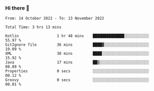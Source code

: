 ### Hi there 👋

<!--START_SECTION:waka-->

```text
From: 14 October 2022 - To: 13 November 2022

Total Time: 3 hrs 13 mins

Kotlin                 1 hr 48 mins    ██████████████░░░░░░░░░░░   55.97 %
GitIgnore file         36 mins         ████▓░░░░░░░░░░░░░░░░░░░░   19.09 %
XML                    30 mins         ████░░░░░░░░░░░░░░░░░░░░░   15.92 %
Java                   17 mins         ██▒░░░░░░░░░░░░░░░░░░░░░░   08.89 %
Properties             0 secs          ░░░░░░░░░░░░░░░░░░░░░░░░░   00.12 %
Groovy                 0 secs          ░░░░░░░░░░░░░░░░░░░░░░░░░   00.01 %
```

<!--END_SECTION:waka-->

<!--
**jaimesalcedo1/jaimesalcedo1** is a ✨ _special_ ✨ repository because its `README.md` (this file) appears on your GitHub profile.

Here are some ideas to get you started:

- 🔭 I’m currently working on ...
- 🌱 I’m currently learning ...
- 👯 I’m looking to collaborate on ...
- 🤔 I’m looking for help with ...
- 💬 Ask me about ...
- 📫 How to reach me: ...
- 😄 Pronouns: ...
- ⚡ Fun fact: ...
-->

